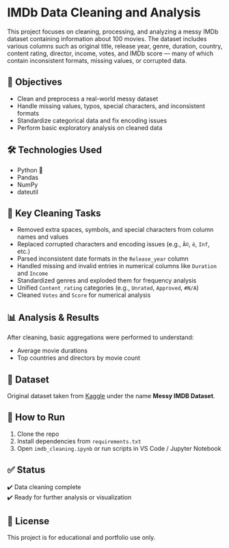 # IMDb Data Cleaning and Analysis

This project focuses on cleaning, processing, and analyzing a messy IMDb dataset containing information about 100 movies. The dataset includes various columns such as original title, release year, genre, duration, country, content rating, director, income, votes, and IMDb score — many of which contain inconsistent formats, missing values, or corrupted data.

## 📌 Objectives

- Clean and preprocess a real-world messy dataset
- Handle missing values, typos, special characters, and inconsistent formats
- Standardize categorical data and fix encoding issues
- Perform basic exploratory analysis on cleaned data

## 🛠️ Technologies Used

- Python 🐍
- Pandas
- NumPy
- dateutil

## 🧹 Key Cleaning Tasks

- Removed extra spaces, symbols, and special characters from column names and values
- Replaced corrupted characters and encoding issues (e.g., `Ã©`, `ë`, `Inf`, etc.)
- Parsed inconsistent date formats in the `Release_year` column
- Handled missing and invalid entries in numerical columns like `Duration` and `Income`
- Standardized genres and exploded them for frequency analysis
- Unified `Content_rating` categories (e.g., `Unrated`, `Approved`, `#N/A`)
- Cleaned `Votes` and `Score` for numerical analysis

## 📊 Analysis & Results

After cleaning, basic aggregations were performed to understand:

- Average movie durations
- Top countries and directors by movie count

## 📁 Dataset

Original dataset taken from [Kaggle](https://www.kaggle.com/datasets/davidfuenteherraiz/messy-imdb-dataset/data) under the name **Messy IMDB Dataset**.

## 🚀 How to Run

1. Clone the repo
2. Install dependencies from `requirements.txt`
3. Open `imdb_cleaning.ipynb` or run scripts in VS Code / Jupyter Notebook

## ✅ Status

✔️ Data cleaning complete  
✔️ Ready for further analysis or visualization

## 📄 License

This project is for educational and portfolio use only.
